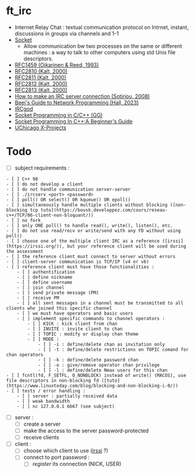 # ft_irc

- Internet Relay Chat : textual communication protocol on Intrnet, instant, discussions in groups via channels and 1-1
- [Socket](https://www.tutorialspoint.com/unix_sockets/what_is_socket.htm)
	- Allow communication bw two processes on the same or different machines : a way to talk to other computers using std Unix file descriptors.
- [RFC1459 (Oikarinen & Reed, 1993)](https://datatracker.ietf.org/doc/html/rfc1459)
- [RFC2810 (Kalt, 2000)](https://datatracker.ietf.org/doc/html/rfc2810)
- [RFC2811 (Kalt, 2000)](https://datatracker.ietf.org/doc/html/rfc2811)
- [RFC2812 (Kalt, 2000)](https://datatracker.ietf.org/doc/html/rfc2812)
- [RFC2813 (Kalt, 2000)](https://datatracker.ietf.org/doc/html/rfc2813)
- [How to make an IRC server connection (Sotiriou, 2008)](https://oramind.com/tutorial-how-to-make-an-irc-server-connection/)
- [Beej's Guide to Network Programming (Hall, 2023)](https://beej.us/guide/bgnet/html/)
- [IRCgod](https://ircgod.com/posts/)
- [Socket Programming in C/C++ (GG)](https://www.geeksforgeeks.org/socket-programming-cc/)
- [Socket Programming In C++:A Beginner's Guide](https://marketsplash.com/tutorials/cpp/cplusplus-scoket/)
- [UChicago X-Projects](http://chi.cs.uchicago.edu/chirc/irc_examples.html)

# Todo

- [ ] subject requirements :
<!--
#include <arpa/inet.h>	// htons(), htonl(), htohl(), inet_addr(), inet_ntoa()
#include <fcntl.h>		// fcntl()
#include <netdb.h> 		// getprotobyname(), gethostbyname(), getaddrinfo(), freeaddrinfo()
#include <poll.h>		// poll()
#include <signal.h>		// signal(), sigaction()
#include <sys/socket.h>	// socket(), setsockopt(), getsockname(), getaddrinfo(), freeaddrinfo(), bind(), connect(), listen(), accept(), send(), recv()
#include <sys/stat.h>	// fstat()
#include <sys/types.h>	// getaddrinfo(), freeaddrinfo(), connect()
#include <unistd.h>		// close(), lseek()
-->
	- [ ] C++ 98
	- [ ] do not develop a client
	- [ ] do not handle communication server-server
	- [ ] ./ircserv <port> <password>
	- [ ] poll() OR select() OR kqueue() OR epoll()
	- [ ] simultaneously handle multiple clients without blocking ([non-blocking tcp tuto](https://bousk.developpez.com/cours/reseau-c++/TCP/06-client-non-bloquant/))
	- [ ] no fork
	- [ ] only ONE poll() to handle read(), write(), listen(), etc.
	- [ ] do not use read/recv or write/send with any FD without using poll()
	- [ ] choose one of the multiple client IRC as a reference ([irssi](https://irssi.org/)), but your reference client will be used during the assessment
	- [ ] the reference client must connect to server without errors
	- [ ] client-server communication is TCP/IP (v4 or v6)
	- [ ] reference client must have those functionalities :
		- [ ] authentification
		- [ ] define nickname
		- [ ] define username
		- [ ] join channel
		- [ ] send private message (PM)
		- [ ] receive PM
		- [ ] all sent messages in a channel must be transmitted to all clients who joined this specific channel
		- [ ] we must have operators and basic users
		- [ ] implement specific commands to channel operators :
			- [ ] KICK : kick client from chan
			- [ ] INVITE : invite client to chan
			- [ ] TOPIC : modify or display chan theme
			- [ ] MODE :
				- [ ] -i : define/delete chan as invitation only
				- [ ] -t : define/delete restrictions on TOPIC comand for chan operators
				- [ ] -k : define/delete password chan
				- [ ] -o : give/remove operator chan privilege
				- [ ] -l : define/delete Nmax users for this chan
	- [ ] fcntl(fd, F_SETFL, O_NONBLOCK) instead of write() (MACOS), use file descriptors in non-blocking fd ([tuto](https://www.linuxtoday.com/blog/blocking-and-non-blocking-i-0/))
	- [ ] tests / error handling :
		- [ ] server : partially received data
		- [ ] weak bandwidth
		- [ ] nc 127.0.0.1 6667 (see subject)
- [ ] server :
	- [ ] create a server
	- [ ] make the access to the server password-protected
	- [ ] receive clients
- [ ] client :
	- [ ] choose which client to use ([irssi](https://irssi.org/) ?)
	- [ ] connect to port password :
		- [ ] *register* its connection (NICK, USER)
